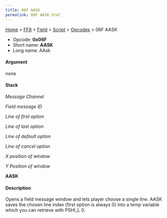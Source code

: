 ```yaml
---
title: 06F AASK
permalink: 06F AASK.html
---
```


[Home](../../../../Main%20Page.md) > [FF8](../../../../FF8.md) > [Field](../../../Field.md) > [Script](../../Script.md) > [Opcodes](../Opcodes.md) > 06F AASK

-   Opcode: **0x06F**
-   Short name: **AASK**
-   Long name: AAsk

#### Argument

none

#### Stack

  
*Message Channel*

*Field message ID*

*Line of first option*

*Line of last option*

*Line of default option*

*Line of cancel option*

*X position of window*

*Y Position of window*

**AASK**

#### Description

Opens a field message window and lets player choose a single line. AASK
saves the chosen line index (first option is always 0) into a temp
variable which you can retrieve with PSHI\_L 0.
